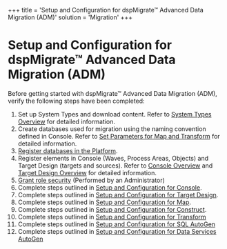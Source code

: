 +++
title = 'Setup and Configuration for dspMigrate™ Advanced Data Migration (ADM)'
solution = 'Migration'
+++

# Setup and Configuration for dspMigrate™ Advanced Data Migration (ADM)

Before getting started with dspMigrate™ Advanced Data Migration (ADM),
verify the following steps have been completed:

1.  Set up System Types and download content. Refer to [System Types
    Overview](../../Platform/Common/Use_Cases/System_Types_Overview.htm)
    for detailed information.
2.  Create databases used for migration using the naming convention
    defined in Console. Refer to [Set Parameters for Map and
    Transform](../Console/Config/Set_Parameters_for_Other_Components.htm)
    for detailed information.
3.  [Register databases in the
    Platform](../../Platform/Sys_Admin/Use_Cases/Register_a_Data_Source.htm).
4.  Register elements in Console (Waves, Process Areas, Objects) and
    Target Design (targets and sources). Refer to [Console
    Overview](../Console/ConsoleOverview.htm) and [Target Design
    Overview](../Design/Design_Overview.htm) for detailed information.
5.  [Grant role
    security](../../Platform/Sys_Admin/Use_Cases/Define_Security_Roles1.htm)
    (Performed by an Administrator)
6.  Complete steps outlined in [Setup and Configuration for
    Console](../Console/Config/Setup_and_Configuration_for_Console.htm).
7.  Complete steps outlined in [Setup and Configuration for Target
    Design](../Design/Use_Cases/Setup_and_Configuration_for_Target_Design.htm).
8.  Complete steps outlined in [Setup and Configuration for
    Map](../Map/Use_Cases/Setup_and_Configuration_for_Map.htm).
9.  Complete steps outlined in [Setup and Configuration for
    Construct](../Construct/Config/Setup_and_Configuration_for_Construct.htm).
10. Complete steps outlined in [Setup and Configuration for
    Transform](../Transform/Config/Setup_and_Configuration_for_Transform.htm)
11. Complete steps outlined in [Setup and Configuration for SQL
    AutoGen](../SQL_AutoGen/Use_Cases/Setup_and_Configuration_for_SQL_AutoGen.htm)
12. Complete steps outlined in [Setup and Configuration for Data
    Services
    AutoGen](../Data_Services_AutoGen/Use_Cases/Setup_and_Configuration_for_Data_Services_AutoGen.htm)
